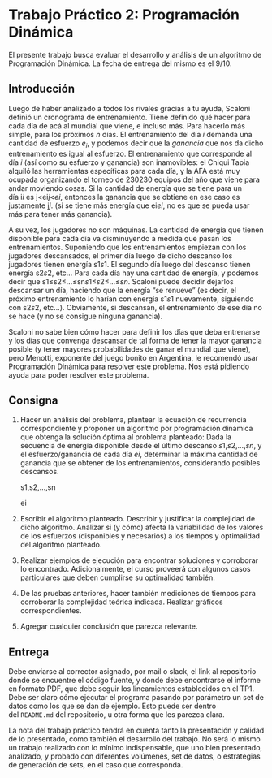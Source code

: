 # **Trabajo Práctico 2: Programación Dinámica**

El presente trabajo busca evaluar el desarrollo y análisis de un algoritmo de Programación Dinámica. La fecha de entrega del mismo es el 9/10.

## **Introducción**


Luego de haber analizado a todos los rivales gracias a tu ayuda, Scaloni definió un cronograma de entrenamiento. Tiene definido qué hacer para cada día de acá al mundial que viene, e incluso más. Para hacerlo más simple, para los próximos $`n`$ días. El entrenamiento del día $`i`$ demanda una cantidad de esfuerzo $`e_i`$, y podemos decir que la *ganancia* que nos da dicho entrenamiento es igual al esfuerzo. El entrenamiento que corresponde al día $`i`$ (así como su esfuerzo y ganancia) son inamovibles: el Chiqui Tapia alquiló las herramientas específicas para cada día, y la AFA está muy ocupada organizando el torneo de 230230 equipos del año que viene para andar moviendo cosas. Si la cantidad de energía que se tiene para un día i*i* es j<ei*j*<*ei*, entonces la ganancia que se obtiene en ese caso es justamente j*j*. (si se tiene más energía que ei*ei*, no es que se pueda usar más para tener más ganancia).

A su vez, los jugadores no son máquinas. La cantidad de energía que tienen disponible para cada día va disminuyendo a medida que pasan los entrenamientos. Suponiendo que los entrenamientos empiezan con los jugadores descansados, el primer día luego de dicho descanso los jugadores tienen energía s1*s*1. El segundo día luego del descanso tienen energía s2*s*2, etc… Para cada día hay una cantidad de energía, y podemos decir que s1≤s2≤...≤sn*s*1≤*s*2≤...≤*sn*. Scaloni puede decidir dejarlos descansar un día, haciendo que la energía “se renueve” (es decir, el próximo entrenamiento lo harían con energía s1*s*1 nuevamente, siguiendo con s2*s*2, etc…). Obviamente, si descansan, el entrenamiento de ese día no se hace (y no se consigue ninguna ganancia).

Scaloni no sabe bien cómo hacer para definir los días que deba entrenarse y los días que convenga descansar de tal forma de tener la mayor ganancia posible (y tener mayores probabilidades de ganar el mundial que viene), pero Menotti, exponente del juego bonito en Argentina, le recomendó usar Programación Dinámica para resolver este problema. Nos está pidiendo ayuda para poder resolver este problema.

## **Consigna**

1. Hacer un análisis del problema, plantear la ecuación de recurrencia correspondiente y proponer un algoritmo por programación dinámica que obtenga la solución óptima al problema planteado: Dada la secuencia de energía disponible desde el último descanso *s*1,*s*2,...,*sn*, y el esfuerzo/ganancia de cada día *ei*, determinar la máxima cantidad de ganancia que se obtener de los entrenamientos, considerando posibles descansos.
    
    s1,s2,...,sn
    
    ei
    
2. Escribir el algoritmo planteado. Describir y justificar la complejidad de dicho algoritmo. Analizar si (y cómo) afecta la variabilidad de los valores de los esfuerzos (disponibles y necesarios) a los tiempos y optimalidad del algoritmo planteado.
3. Realizar ejemplos de ejecución para encontrar soluciones y corroborar lo encontrado. Adicionalmente, el curso proveerá con algunos casos particulares que deben cumplirse su optimalidad también.
4. De las pruebas anteriores, hacer también mediciones de tiempos para corroborar la complejidad teórica indicada. Realizar gráficos correspondientes.
5. Agregar cualquier conclusión que parezca relevante.

## **Entrega**

Debe enviarse al corrector asignado, por mail o slack, el link al repositorio donde se encuentre el código fuente, y donde debe encontrarse el informe en formato PDF, que debe seguir los lineamientos establecidos en el TP1. Debe ser claro cómo ejecutar el programa pasando por parámetro un set de datos como los que se dan de ejemplo. Esto puede ser dentro del `README.md` del repositorio, u otra forma que les parezca clara.

La nota del trabajo práctico tendrá en cuenta tanto la presentación y calidad de lo presentado, como también el desarrollo del trabajo. No será lo mismo un trabajo realizado con lo mínimo indispensable, que uno bien presentado, analizado, y probado con diferentes volúmenes, set de datos, o estrategias de generación de sets, en el caso que corresponda.